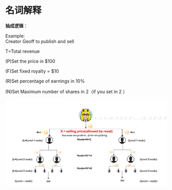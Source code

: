 # 名词解释





**抽成逻辑**：

Example:\
Creator Geoff to publish and sell&#x20;

T=Total revenue&#x20;

(P)Set the price in $100&#x20;

(F)Set fixed royalty = $10&#x20;

(R)Set percentage of earnings in 10%&#x20;

(N)Set Maximum number of shares in 2（if you set in 2 ）

![](<../../.gitbook/assets/image (11).png>)

